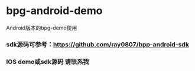 # bpg-android-demo
Android版本的bpg-demo使用
### sdk源码可参考：https://github.com/ray0807/bpp-android-sdk
### IOS demo或sdk源码 请联系我
